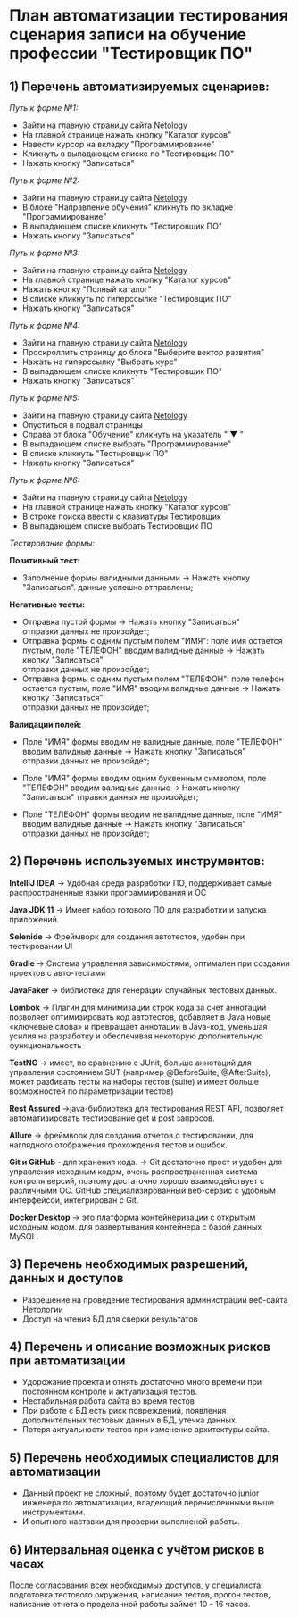 # План автоматизации тестирования сценария записи на обучение профессии "Тестировщик ПО"


## 1) Перечень автоматизируемых сценариев:

_Путь к форме №1:_
* Зайти на главную страницу сайта [Netology](https://netology.ru/)
* На главной странице нажать кнопку "Каталог курсов"
* Навести курсор на вкладку "Программирование"
* Кликнуть в выпадающем списке по "Тестировщик ПО"
* Нажать кнопку "Записаться"

_Путь к форме №2:_
* Зайти на главную страницу сайта [Netology](https://netology.ru/)
* В блоке "Направление обучения" кликнуть по вкладке "Программирование"
* В выпадающем списке кликнуть "Тестировщик ПО"
* Нажать кнопку "Записаться"

_Путь к форме №3:_
* Зайти на главную страницу сайта [Netology](https://netology.ru/)
* На главной странице нажать кнопку "Каталог курсов"
* Нажать кнопку "Полный каталог"
* В списке кликнуть по гиперссылке "Тестировщик ПО"
* Нажать кнопку "Записаться"

_Путь к форме №4:_
* Зайти на главную страницу сайта [Netology](https://netology.ru/)
* Проскроллить страницу до блока "Выберите вектор развития"
* Нажать на гиперссылку "Выбрать курс"
* В выпадающем списке кликнуть "Тестировщик ПО"
* Нажать кнопку "Записаться"

_Путь к форме №5:_
* Зайти на главную страницу сайта [Netology](https://netology.ru/)
* Опуститься в подвал страницы
* Справа от блока "Обучение" кликнуть на указатель " ▼ "
* В выпадающем списке выбрать "Программирование"
* В списке кликнуть "Тестировщик ПО"
* Нажать кнопку "Записаться"

_Путь к форме №6:_
* Зайти на главную страницу сайта [Netology](https://netology.ru/)
* На главной странице нажать кнопку "Каталог курсов"
* В строке поиска ввести с клавиатуры Тестировщик
* В выпадающем списке выбрать Тестировщик ПО


_Тестирование формы:_

**Позитивный тест:**	
* Заполнение формы валидными данными -> Нажать кнопку "Записаться".	
данные успешно отправлены; 

**Негативные тесты:**	
* Отправка пустой формы -> Нажать кнопку "Записаться"	
отправки данных не произойдет; 
* Отправка формы с одним пустым полем "ИМЯ": поле имя остается пустым, поле "ТЕЛЕФОН" вводим валидные данные -> Нажать кнопку "Записаться"	
отправки данных не произойдет; 
* Отправка формы с одним пустым полем "ТЕЛЕФОН": поле телефон остается пустым, поле "ИМЯ" вводим валидные данные -> Нажать кнопку "Записаться"	
отправки данных не произойдет; 

**Валидации полей:**	
* Поле "ИМЯ" формы вводим не валидные данные, поле "ТЕЛЕФОН" вводим валидные данные -> Нажать кнопку "Записаться"	
отправки данных не произойдет; 

* Поле "ИМЯ" формы вводим одним буквенным символом, поле "ТЕЛЕФОН" вводим валидные данные -> Нажать кнопку "Записаться"	
тправки данных не произойдет; 

* Поле "ТЕЛЕФОН" формы вводим не валидные данные, поле "ИМЯ" вводим валидные данные -> Нажать кнопку "Записаться"	
отправки данных не произойдет; 

## 2) Перечень используемых инструментов:

**IntelliJ IDEA** -> Удобная среда разработки ПО, поддерживает самые распространенные языки программирования и ОС

**Java JDK 11** -> Имеет набор готового ПО для разработки и запуска приложений.

**Selenide** -> Фреймворк для создания автотестов, удобен при тестировании UI

**Gradle** -> Система управления зависимостями, оптимален при создании проектов с авто-тестами

**JavaFaker** -> библиотека для генерации случайных тестовых данных.

**Lombok** -> Плагин для минимизации строк кода за счет аннотаций позволяет оптимизировать код автотестов, добавляет в Java новые «ключевые слова» и 
превращает аннотации в Java-код, уменьшая усилия на разработку и обеспечивая некоторую дополнительную функциональность

**TestNG** -> имеет, по сравнению с JUnit, больше аннотаций для управления состоянием SUT (например @BeforeSuite, @AfterSuite), может разбивать тесты на наборы тестов (suite) и 
имеет больше возможностей по параметризации тестов)

**Rest Assured** ->java-библиотека для тестирования REST API, позволяет автоматизировать тестирование get и post запросов.

**Allure** -> фреймворк для создания отчетов о тестировании, для наглядного отображения прохождения тестов и ошибок.

**Git и GitHub** - для хранения кода. -> Git достаточно прост и удобен для управления исходным кодом, очень распространенная система контроля версий, поэтому достаточно хорошо взаимодействует с различными ОС. GitHub специализированный веб-сервис с удобным интерфейсои, интегрирован с Git.

**Docker Desktop** -> это платформа контейнеризации с открытым исходным кодом. для развертывания контейнера с базой данных MySQL.


## 3) Перечень необходимых разрешений, данных и доступов

* Разрешение на проведение тестирования администрации веб-сайта Нетологии
* Доступ на чтения БД для сверки результатов


## 4) Перечень и описание возможных рисков при автоматизации

*  Удорожание проекта и отнять достаточно много времени при постоянном контроле и актуализация тестов.
* Нестабильная работа сайта во время тестов
* При работе с БД есть риск повреждений, появления дополнительных тестовых данных в БД, утечка данных. 
* Потеря актуальности тестов при изменение архитектуры сайта.


## 5) Перечень необходимых специалистов для автоматизации

* Данный проект не сложный, поэтому будет достаточно junior инженера по автоматизации, владеющий перечисленными выше инструментами.
* И опытного наставки для проверки выполненой работы. 

## 6) Интервальная оценка с учётом рисков в часах

После согласования всех необходимых доступов, у специалиста: 
подготовка тестового окружения, написание тестов, прогон тестов, написание отчета о проделанной работы займет 10 - 16 часов.






